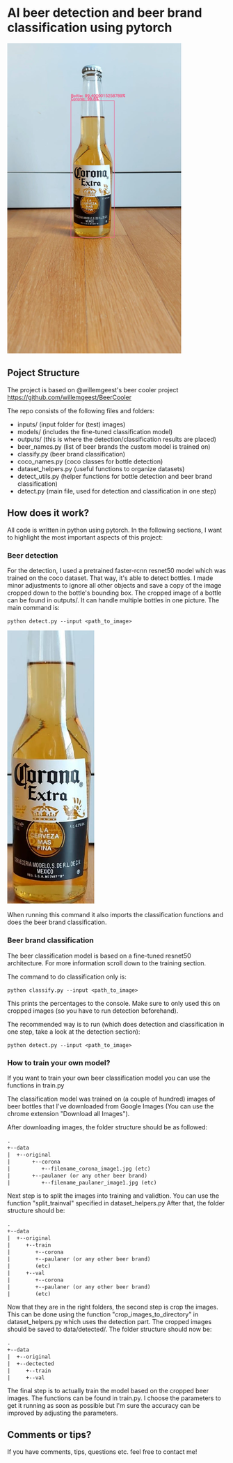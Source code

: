 # AI beer detection and beer brand classification using pytorch

<img src="outputs/test.jpg" width="400">

## Poject Structure

The project is based on @willemgeest's beer cooler project https://github.com/willemgeest/BeerCooler

The repo consists of the following files and folders:
- inputs/ (input folder for (test) images)
- models/ (includes the fine-tuned classification model)
- outputs/ (this is where the detection/classification results are placed)
- beer_names.py (list of beer brands the custom model is trained on)
- classify.py (beer brand classification)
- coco_names.py (coco classes for bottle detection)
- dataset_helpers.py (useful functions to organize datasets)
- detect_utils.py (helper functions for bottle detection and beer brand classification)
- detect.py (main file, used for detection and classification in one step)


## How does it work?

All code is written in python using pytorch. In the following sections, I want to highlight the most important aspects of this project:

### Beer detection

For the detection, I used a pretrained faster-rcnn resnet50 model which was trained on the coco dataset. That way, it's able to detect bottles. I made minor adjustments to ignore all other objects and save a copy of the image cropped down to the bottle's bounding box.
The cropped image of a bottle can be found in outputs/. It can handle multiple bottles in one picture. The main command is:
```
python detect.py --input <path_to_image>
```

<img src="outputs/0-test.jpg" width="200">


When running this command it also imports the classification functions and does the beer brand classification.


### Beer brand classification

The beer classification model is based on a fine-tuned resnet50 architecture. For more information scroll down to the training section.

The command to do classification only is:
```
python classify.py --input <path_to_image>
```


This prints the percentages to the console.
Make sure to only used this on cropped images (so you have to run detection beforehand).

The recommended way is to run (which does detection and classification in one step, take a look at the detection section):
```
python detect.py --input <path_to_image>
```



### How to train your own model?

If you want to train your own beer classification model you can use the functions in train.py

The classification model was trained on (a couple of hundred) images of beer bottles that I've downloaded from Google Images (You can use the chrome extension "Download all Images").

After downloading images, the folder structure should be as followed:
```
.
+--data
|  +--original
|       +--corona
|          +--filename_corona_image1.jpg (etc)
|       +--paulaner (or any other beer brand)
|          +--filename_paulaner_image1.jpg (etc)
```

Next step is to split the images into training and validtion. You can use the function "split_trainval" specified in dataset_helpers.py
After that, the folder structure should be:
```
.
+--data
|  +--original
|     +--train
|        +--corona
|        +--paulaner (or any other beer brand)
|        (etc)
|     +--val
|        +--corona
|        +--paulaner (or any other beer brand)
|        (etc)
```
Now that they are in the right folders, the second step is crop the images. This can be done using the function "crop_images_to_directory" in dataset_helpers.py which uses the detection part. The cropped images should be saved to data/detected/.
The folder structure should now be:
```
.
+--data
|  +--original
|  +--dectected
|     +--train
|     +--val
```
The final step is to actually train the model based on the cropped beer images. The functions can be found in train.py. I choose the parameters to get it running as soon as possible but I'm sure the accuracy can be improved by adjusting the parameters.

## Comments or tips?

If you have comments, tips, questions etc. feel free to contact me!
